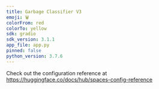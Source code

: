 ```yaml
---
title: Garbage Classifier V3
emoji: 🗑
colorFrom: red
colorTo: yellow
sdk: gradio
sdk_version: 3.1.1
app_file: app.py
pinned: false
python_version: 3.7.6
---
```


Check out the configuration reference at https://huggingface.co/docs/hub/spaces-config-reference
